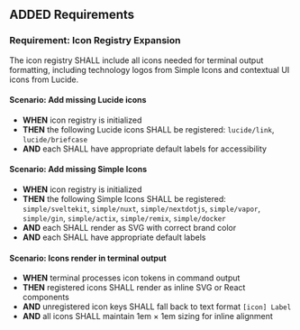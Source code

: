 ## ADDED Requirements

### Requirement: Icon Registry Expansion

The icon registry SHALL include all icons needed for terminal output formatting,
including technology logos from Simple Icons and contextual UI icons from
Lucide.

#### Scenario: Add missing Lucide icons

- **WHEN** icon registry is initialized
- **THEN** the following Lucide icons SHALL be registered: `lucide/link`,
  `lucide/briefcase`
- **AND** each SHALL have appropriate default labels for accessibility

#### Scenario: Add missing Simple Icons

- **WHEN** icon registry is initialized
- **THEN** the following Simple Icons SHALL be registered: `simple/sveltekit`,
  `simple/nuxt`, `simple/nextdotjs`, `simple/vapor`, `simple/gin`,
  `simple/actix`, `simple/remix`, `simple/docker`
- **AND** each SHALL render as SVG with correct brand color
- **AND** each SHALL have appropriate default labels

#### Scenario: Icons render in terminal output

- **WHEN** terminal processes icon tokens in command output
- **THEN** registered icons SHALL render as inline SVG or React components
- **AND** unregistered icon keys SHALL fall back to text format `[icon] Label`
- **AND** all icons SHALL maintain 1em × 1em sizing for inline alignment
